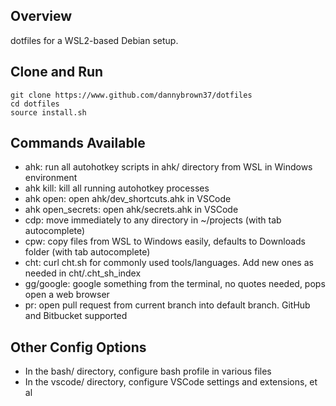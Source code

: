 ## Overview

dotfiles for a WSL2-based Debian setup.


## Clone and Run

```
git clone https://www.github.com/dannybrown37/dotfiles
cd dotfiles
source install.sh
```

## Commands Available

* ahk: run all autohotkey scripts in ahk/ directory from WSL in Windows environment
* ahk kill: kill all running autohotkey processes
* ahk open: open ahk/dev_shortcuts.ahk in VSCode
* ahk open_secrets: open ahk/secrets.ahk in VSCode
* cdp: move immediately to any directory in ~/projects (with tab autocomplete)
* cpw: copy files from WSL to Windows easily, defaults to Downloads folder (with tab autocomplete)
* cht: curl cht.sh for commonly used tools/languages. Add new ones as needed in cht/.cht_sh_index
* gg/google: google something from the terminal, no quotes needed, pops open a web browser
* pr: open pull request from current branch into default branch. GitHub and Bitbucket supported

## Other Config Options

* In the bash/ directory, configure bash profile in various files
* In the vscode/ directory, configure VSCode settings and extensions, et al
